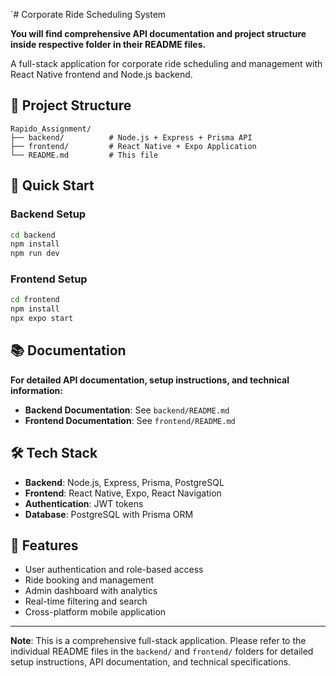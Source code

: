 `# Corporate Ride Scheduling System

**You will find comprehensive API documentation and project structure inside respective folder in their README files.**

A full-stack application for corporate ride scheduling and management with React Native frontend and Node.js backend.

## 📁 Project Structure

```
Rapido_Assignment/
├── backend/          # Node.js + Express + Prisma API
├── frontend/         # React Native + Expo Application
└── README.md         # This file
```

## 🚀 Quick Start

### Backend Setup
```bash
cd backend
npm install
npm run dev
```

### Frontend Setup
```bash
cd frontend
npm install
npx expo start
```

## 📚 Documentation

**For detailed API documentation, setup instructions, and technical information:**

- **Backend Documentation**: See `backend/README.md`
- **Frontend Documentation**: See `frontend/README.md`

## 🛠 Tech Stack

- **Backend**: Node.js, Express, Prisma, PostgreSQL
- **Frontend**: React Native, Expo, React Navigation
- **Authentication**: JWT tokens
- **Database**: PostgreSQL with Prisma ORM

## 🎯 Features

- User authentication and role-based access
- Ride booking and management
- Admin dashboard with analytics
- Real-time filtering and search
- Cross-platform mobile application

---

**Note**: This is a comprehensive full-stack application. Please refer to the individual README files in the `backend/` and `frontend/` folders for detailed setup instructions, API documentation, and technical specifications. 